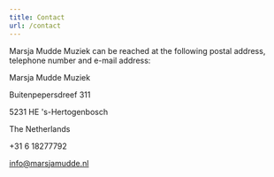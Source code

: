 ```yaml
---
title: Contact
url: /contact
---
```

 
Marsja Mudde Muziek can be reached at the following postal address, telephone number and e-mail address:

Marsja Mudde Muziek

Buitenpepersdreef 311

5231 HE  's-Hertogenbosch 

The Netherlands

+31 6 18277792

info@marsjamudde.nl

<script async src="https://embed.email-provider.eu/e/uktpvji9jd-8m2ivdtpuz.js"></script>

